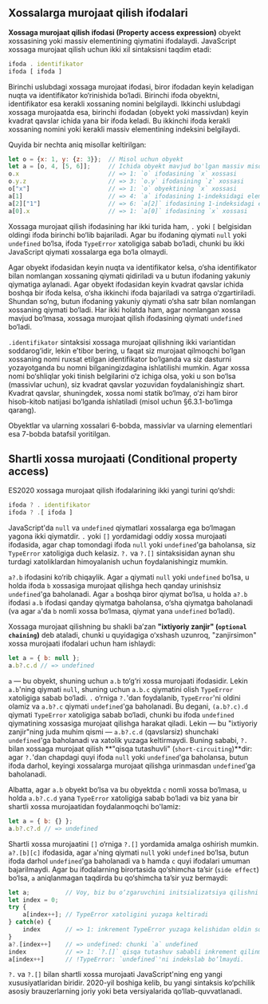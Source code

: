 ## Xossalarga murojaat qilish ifodalari

**Xossaga murojaat qilish ifodasi (Property access expression)** obyekt xossasining yoki massiv elementining qiymatini ifodalaydi. JavaScript xossaga murojaat qilish uchun ikki xil sintaksisni taqdim etadi:

``` js
ifoda . identifikator
ifoda [ ifoda ]
```

Birinchi uslubdagi xossaga murojaat ifodasi, biror ifodadan keyin keladigan nuqta va identifikator ko‘rinishida bo‘ladi. Birinchi ifoda obyektni, identifikator esa kerakli xossaning nomini belgilaydi. Ikkinchi uslubdagi xossaga murojaatda esa, birinchi ifodadan (obyekt yoki massivdan) keyin kvadrat qavslar ichida yana bir ifoda keladi. Bu ikkinchi ifoda kerakli xossaning nomini yoki kerakli massiv elementining indeksini belgilaydi.

Quyida bir nechta aniq misollar keltirilgan:

``` js
let o = {x: 1, y: {z: 3}};  // Misol uchun obyekt
let a = [o, 4, [5, 6]];     // Ichida obyekt mavjud bo'lgan massiv misoli
o.x                         // => 1: `o` ifodasining `x` xossasi
o.y.z                       // => 3: `o.y` ifodasining `z` xossasi
o["x"]                      // => 1: `o` obyektining `x` xossasi
a[1]                        // => 4: `a` ifodasining 1-indeksidagi elementi
a[2]["1"]                   // => 6: `a[2]` ifodasining 1-indeksidagi elementi
a[0].x                      // => 1: `a[0]` ifodasining `x` xossasi
```

Xossaga murojaat qilish ifodasining har ikki turida ham, `.` yoki `[` belgisidan oldingi ifoda birinchi bo‘lib bajariladi. Agar bu ifodaning qiymati `null` yoki `undefined` bo‘lsa, ifoda `TypeError` xatoligiga sabab bo‘ladi, chunki bu ikki JavaScript qiymati xossalarga ega bo‘la olmaydi.

Agar obyekt ifodasidan keyin nuqta va identifikator kelsa, o‘sha identifikator bilan nomlangan xossaning qiymati qidiriladi va u butun ifodaning yakuniy qiymatiga aylanadi. Agar obyekt ifodasidan keyin kvadrat qavslar ichida boshqa bir ifoda kelsa, o‘sha ikkinchi ifoda bajariladi va satrga o‘zgartiriladi. Shundan so‘ng, butun ifodaning yakuniy qiymati o‘sha satr bilan nomlangan xossaning qiymati bo‘ladi. Har ikki holatda ham, agar nomlangan xossa mavjud bo‘lmasa, xossaga murojaat qilish ifodasining qiymati `undefined` bo‘ladi.

`.identifikator` sintaksisi xossaga murojaat qilishning ikki variantidan soddarog‘idir, lekin e’tibor bering, u faqat siz murojaat qilmoqchi bo‘lgan xossaning nomi ruxsat etilgan identifikator bo‘lganda va siz dasturni yozayotganda bu nomni bilganingizdagina ishlatilishi mumkin. Agar xossa nomi bo‘shliqlar yoki tinish belgilarini o‘z ichiga olsa, yoki u son bo‘lsa (massivlar uchun), siz kvadrat qavslar yozuvidan foydalanishingiz shart. Kvadrat qavslar, shuningdek, xossa nomi statik bo‘lmay, o‘zi ham biror hisob-kitob natijasi bo‘lganda ishlatiladi (misol uchun §6.3.1-bo‘limga qarang).

Obyektlar va ularning xossalari 6-bobda, massivlar va ularning elementlari esa 7-bobda batafsil yoritilgan.

## Shartli xossa murojaati (Conditional property access)

ES2020 xossaga murojaat qilish ifodalarining ikki yangi turini qo‘shdi:

``` js
ifoda ? . identifikator
ifoda ? .[ ifoda ]
```

JavaScript'da `null` va `undefined` qiymatlari xossalarga ega bo‘lmagan yagona ikki qiymatdir. `.` yoki `[]` yordamidagi oddiy xossa murojaati ifodasida, agar chap tomondagi ifoda `null` yoki `undefined`'ga baholansa, siz `TypeError` xatoligiga duch kelasiz. `?.` va `?.[]` sintaksisidan aynan shu turdagi xatoliklardan himoyalanish uchun foydalanishingiz mumkin.

`a?.b` ifodasini ko‘rib chiqaylik. Agar `a` qiymati `null` yoki `undefined` bo‘lsa, u holda ifoda `b` xossasiga murojaat qilishga hech qanday urinishsiz `undefined`'ga baholanadi. Agar `a` boshqa biror qiymat bo‘lsa, u holda `a?.b` ifodasi `a.b` ifodasi qanday qiymatga baholansa, o‘sha qiymatga baholanadi (va agar `a`'da `b` nomli xossa bo‘lmasa, qiymat yana `undefined` bo‘ladi).

Xossaga murojaat qilishning bu shakli ba’zan **"ixtiyoriy zanjir" (`optional chaining`)** deb ataladi, chunki u quyidagiga o‘xshash uzunroq, "zanjirsimon" xossa murojaati ifodalari uchun ham ishlaydi:

``` js
let a = { b: null };
a.b?.c.d // => undefined
```

`a` — bu obyekt, shuning uchun `a.b` to‘g‘ri xossa murojaati ifodasidir. Lekin `a.b`'ning qiymati `null`, shuning uchun `a.b.c` qiymatini olish `TypeError` xatoligiga sabab bo‘ladi. `.` o‘rniga `?.`'dan foydalanib, `TypeError`'ni oldini olamiz va `a.b?.c` qiymati `undefined`'ga baholanadi. Bu degani, `(a.b?.c).d` qiymati `TypeError` xatoligiga sabab bo‘ladi, chunki bu ifoda `undefined` qiymatining xossasiga murojaat qilishga harakat qiladi. Lekin — bu "ixtiyoriy zanjir"ning juda muhim qismi — `a.b?.c.d` (qavslarsiz) shunchaki `undefined`'ga baholanadi va xatolik yuzaga keltirmaydi. Buning sababi, `?.` bilan xossaga murojaat qilish **"qisqa tutashuvli" (`short-circuiting`)**dir: agar `?.`'dan chapdagi quyi ifoda `null` yoki `undefined`'ga baholansa, butun ifoda darhol, keyingi xossalarga murojaat qilishga urinmasdan `undefined`'ga baholanadi.

Albatta, agar `a.b` obyekt bo‘lsa va bu obyektda `c` nomli xossa bo‘lmasa, u holda `a.b?.c.d` yana `TypeError` xatoligiga sabab bo‘ladi va biz yana bir shartli xossa murojaatidan foydalanmoqchi bo'lamiz:

``` js
let a = { b: {} };
a.b?.c?.d // => undefined
```

Shartli xossa murojaatini `[]` o‘rniga `?.[]` yordamida amalga oshirish mumkin. `a?.[b][c]` ifodasida, agar `a`'ning qiymati `null` yoki `undefined` bo‘lsa, butun ifoda darhol `undefined`'ga baholanadi va `b` hamda `c` quyi ifodalari umuman bajarilmaydi. Agar bu ifodalarning birortasida qo‘shimcha ta’sir (`side effect`) bo‘lsa, `a` aniqlanmagan taqdirda bu qo‘shimcha ta’sir yuz bermaydi:

``` js
let a;          // Voy, biz bu o‘zgaruvchini initsializatsiya qilishni unutibmiz!
let index = 0;
try {
    a[index++]; // TypeError xatoligini yuzaga keltiradi
} catch(e) {
    index       // => 1: inkrement TypeError yuzaga kelishidan oldin sodir bo‘ladi
}
a?.[index++]    // => undefined: chunki `a` undefined
index           // => 1: `?.[]` qisqa tutashuv sababli inkrement qilinmadi
a[index++]      // !TypeError: `undefined`'ni indekslab bo‘lmaydi.
```

`?.` va `?.[]` bilan shartli xossa murojaati JavaScript'ning eng yangi xususiyatlaridan biridir. 2020-yil boshiga kelib, bu yangi sintaksis ko‘pchilik asosiy brauzerlarning joriy yoki beta versiyalarida qo‘llab-quvvatlanadi.
